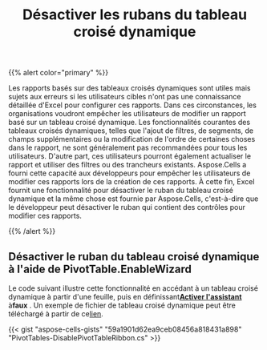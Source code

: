 ﻿---
title: Désactiver les rubans du tableau croisé dynamique
type: docs
weight: 90
url: /fr/net/disable-pivot-table-ribbons/
---
{{% alert color="primary" %}}

Les rapports basés sur des tableaux croisés dynamiques sont utiles mais sujets aux erreurs si les utilisateurs cibles n'ont pas une connaissance détaillée d'Excel pour configurer ces rapports. Dans ces circonstances, les organisations voudront empêcher les utilisateurs de modifier un rapport basé sur un tableau croisé dynamique. Les fonctionnalités courantes des tableaux croisés dynamiques, telles que l'ajout de filtres, de segments, de champs supplémentaires ou la modification de l'ordre de certaines choses dans le rapport, ne sont généralement pas recommandées pour tous les utilisateurs. D'autre part, ces utilisateurs pourront également actualiser le rapport et utiliser des filtres ou des trancheurs existants. Aspose.Cells a fourni cette capacité aux développeurs pour empêcher les utilisateurs de modifier ces rapports lors de la création de ces rapports. À cette fin, Excel fournit une fonctionnalité pour désactiver le ruban du tableau croisé dynamique et la même chose est fournie par Aspose.Cells, c'est-à-dire que le développeur peut désactiver le ruban qui contient des contrôles pour modifier ces rapports.

{{% /alert %}}

## **Désactiver le ruban du tableau croisé dynamique à l'aide de PivotTable.EnableWizard**

Le code suivant illustre cette fonctionnalité en accédant à un tableau croisé dynamique à partir d'une feuille, puis en définissant[**Activer l'assistant**](https://reference.aspose.com/cells/net/aspose.cells.pivot/pivottable/properties/enablewizard) à**faux** . Un exemple de fichier de tableau croisé dynamique peut être téléchargé à partir de ce[lien](pivot_table_test.xlsx).

{{< gist "aspose-cells-gists" "59a1901d62ea9ceb08456a818431a898" "PivotTables-DisablePivotTableRibbon.cs" >}}
